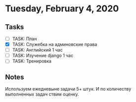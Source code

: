 # Tuesday, February 4, 2020

## Tasks
- [ ] TASK: План
- [x] TASK: Служебка на админовские права
- [ ] TASK: Английский 1 час
- [ ] TASK: Изучение django 1 час
- [ ] TASK: Тренировка

## Notes
Используем ежедневыне задачи 5+ штук. И по количеству выполненных задач ствим оценку. 
